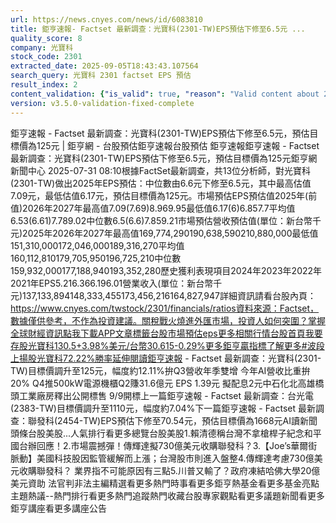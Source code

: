 ```yaml
---
url: https://news.cnyes.com/news/id/6083810
title: 鉅亨速報- Factset 最新調查：光寶科(2301-TW)EPS預估下修至6.5元 ...
quality_score: 8
company: 光寶科
stock_code: 2301
extracted_date: 2025-09-05T18:43:43.107564
search_query: 光寶科 2301 factset EPS 預估
result_index: 2
content_validation: {"is_valid": true, "reason": "Valid content about 2301"}
version: v3.5.0-validation-fixed-complete
---
```


鉅亨速報 - Factset 最新調查：光寶科(2301-TW)EPS預估下修至6.5元，預估目標價為125元 | 鉅亨網 - 台股預估‌‌鉅亨速報台股預估 鉅亨速報鉅亨速報 - Factset 最新調查：光寶科(2301-TW)EPS預估下修至6.5元，預估目標價為125元鉅亨網新聞中心 2025-07-31 08:10‌根據FactSet最新調查，共13位分析師，對光寶科(2301-TW)做出2025年EPS預估：中位數由6.6元下修至6.5元，其中最高估值7.09元，最低估值6.17元，預估目標價為125元。市場預估EPS預估值2025年(前值)2026年2027年最高值7.09(7.69)8.969.95最低值6.17(6)6.857.7平均值6.53(6.61)7.789.02中位數6.5(6.6)7.859.21市場預估營收‌預估值(單位：新台幣千元)2025年2026年2027年最高值169,774,290190,638,590210,880,000最低值151,310,000172,046,000189,316,270平均值160,112,810179,705,950196,725,210中位數159,932,000177,188,940193,352,280歷史獲利表現項目2024年2023年2022年2021年EPS5.216.366.196.01營業收入(單位：新台幣千元)137,133,894148,333,455173,456,216164,827,947詳細資訊請看台股內頁：https://www.cnyes.com/twstock/2301/financials/ratios資料來源：Factset，數據僅供參考，不作為投資建議。關稅戰火燒進外匯市場，投資人如何突圍？掌握全球財經資訊點我下載APP文章標籤台股市場預估eps更多相關行情台股首頁我要存股光寶科130.5+3.98%美元/台幣30.615-0.29%更多鉅亨贏指標了解更多#波段上揚股光寶科72.22%勝率延伸閱讀鉅亨速報 - Factset 最新調查：光寶科(2301-TW)目標價調升至125元，幅度約12.11%拚Q3營收年季雙增 今年AI營收比重拚20% Q4推500kW電源機櫃Q2賺31.6億元 EPS 1.39元 擬配息2元中石化北高雄橋頭工業廠房釋出公開標售 9/9開標‌上一篇鉅亨速報 - Factset 最新調查：台光電(2383-TW)目標價調升至1110元，幅度約7.04%下一篇鉅亨速報 - Factset 最新調查：聯發科(2454-TW)EPS預估下修至70.54元，預估目標價為1668元‌‌AI讀新聞頭條台股美股...人氣排行看更多總覽台股美股1.賴清德稱台灣不拿槍桿子紀念和平 國台辦回應！2.市場震撼彈！傳輝達擬730億美元收購聯發科？3.【Joe’s華爾街脈動】美國科技股因監管緩解而上漲；台灣股市則進入盤整4.傳輝達考慮730億美元收購聯發科？ 業界指不可能原因有三點5.川普又輸了？政府凍結哈佛大學20億美元資助 法官判非法‌主編精選看更多‌熱門時事看更多‌‌‌‌‌‌‌‌‌‌‌‌‌‌‌‌‌鉅亨熱基金看更多基金亮點主題熱議‌‌‌‌--‌‌‌‌熱門排行看更多熱門追蹤熱門收藏‌‌‌‌‌‌‌‌‌台股專家觀點看更多議題新聞看更多鉅亨講座看更多講座公告‌‌‌‌‌‌‌‌